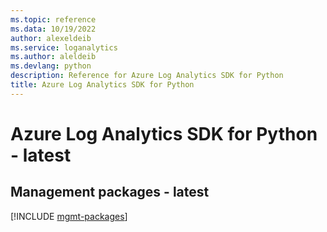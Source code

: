 ```yaml
---
ms.topic: reference
ms.data: 10/19/2022
author: alexeldeib
ms.service: loganalytics
ms.author: aleldeib
ms.devlang: python
description: Reference for Azure Log Analytics SDK for Python
title: Azure Log Analytics SDK for Python
---
```

# Azure Log Analytics SDK for Python - latest

## Management packages - latest
[!INCLUDE [mgmt-packages](log-analytics-mgmt-index.md)]